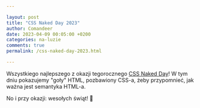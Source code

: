 ```yaml
---

layout: post
title: "CSS Naked Day 2023"
author: Comandeer
date: 2023-04-09 00:05:00 +0200
categories: na-luzie
comments: true
permalink: /css-naked-day-2023.html

---
```


Wszystkiego najlepszego z okazji tegorocznego [CSS Naked Day](https://css-naked-day.github.io/)! W tym dniu pokazujemy "goły" HTML, pozbawiony CSS-a, żeby przypomnieć, jak ważna jest semantyka HTML-a.

No i przy okazji: wesołych świąt! 🐣
